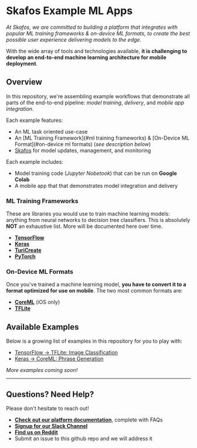 # Skafos Example ML Apps

*At Skafos, we are committed to building a platform that integrates with popular ML training frameworks & on-device ML formats, to create the best possible user experience delivering models to the edge.*

With the wide array of tools and technologies available, **it is challenging to develop an end-to-end machine learning architecture for mobile deployment**.

## Overview
In this repository, we're assembling example workflows that demonstrate all parts of the end-to-end pipeline: *model training*, *delivery*, and *mobile app integration*.

Each example features:
- An ML task oriented use-case
- An [ML Training Framework](#ml training frameworks) & [On-Device ML Format](#on-device ml formats) (*see description below*)
- [Skafos](https://dashboard.skafos.ai) for model updates, management, and monitoring

Each example includes:
- Model training code (*Jupyter Nobetook*) that can be run on **Google Colab**
- A mobile app that that demonstrates model integration and delivery

### ML Training Frameworks
These are libraries you would use to train machine learning models: anything from neural networks to decision tree classifiers. This is absolutely **NOT** an exhaustive list. More will be documented here over time.

- [**TensorFlow**](https://www.tensorflow.org/)
- [**Keras**](https://keras.io/)
- [**TuriCreate**](https://github.com/apple/turicreate)
- [**PyTorch**](https://pytorch.org/)

### On-Device ML Formats
Once you've trained a machine learning model, **you have to convert it to a format optimized for use on mobile**. The two most common formats are:

- [**CoreML**](https://developer.apple.com/documentation/coreml) (iOS only)
- [**TFLite**](https://www.tensorflow.org/lite)

## Available Examples
Below is a growing list of examples in this repository for you to play with: 

- [TensorFlow -> TFLite: Image Classification](https://github.com/skafos/example-ml-apps/tree/master/TensorFlow/tflite/ios)
- [Keras -> CoreML: Phrase Generation](https://github.com/skafos/example-ml-apps/tree/master/Keras/coreml/ios)

*More examples coming soon!*

_____

## Questions? Need Help?

Please don't hesitate to reach out!

- [**Check out our platform documentation**](https://docs.skafos.ai), complete with FAQs
-  [**Signup for our Slack Channel**](https://join.slack.com/t/metismachine-skafos/shared_invite/enQtNTAxMzEwOTk2NzA5LThjMmMyY2JkNTkwNDQ1YjgyYjFiY2MyMjRkMzYyM2E4MjUxNTJmYmQyODVhZWM2MjQwMjE5ZGM1Y2YwN2M5ODI)
-  [**Find us on Reddit**](https://reddit.com/r/skafos)
-  Submit an issue to this github repo and we will address it
